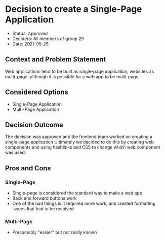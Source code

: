 # Decision to create a Single-Page Application

* Status: Approved
* Deciders: All members of group 29
* Date: 2021-05-25
  
## Context and Problem Statement
Web applications tend to be built as single-page application, websites as multi-page, although it is
possible for a web app to be multi-page. 

## Considered Options
* Single-Page Application
* Multi-Page Application 

## Decision Outcome
The decision was approved and the frontend team worked on creating a single-page application
Ultimately we decided to do this by creating web components and using hashlinks and CSS to change which
web component was used.

## Pros and Cons

### Single-Page
* Single-page is considered the standard way to make a web app
* Back and forward buttons work
* One of the bad things is it required more work, and created formatting issues that had to be resolved

### Multi-Page
* Presumably "easier" but not really known
